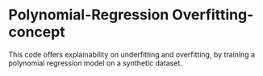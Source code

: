 # Polynomial-Regression Overfitting-concept
This code offers explainability on underfitting and overfitting, by training a polynomial regression model on a synthetic dataset.
